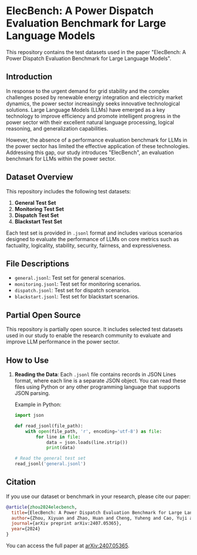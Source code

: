 # ElecBench: A Power Dispatch Evaluation Benchmark for Large Language Models

This repository contains the test datasets used in the paper "ElecBench: A Power Dispatch Evaluation Benchmark for Large Language Models".

## Introduction

In response to the urgent demand for grid stability and the complex challenges posed by renewable energy integration and electricity market dynamics, the power sector increasingly seeks innovative technological solutions. Large Language Models (LLMs) have emerged as a key technology to improve efficiency and promote intelligent progress in the power sector with their excellent natural language processing, logical reasoning, and generalization capabilities. 

However, the absence of a performance evaluation benchmark for LLMs in the power sector has limited the effective application of these technologies. Addressing this gap, our study introduces "ElecBench", an evaluation benchmark for LLMs within the power sector.

## Dataset Overview

This repository includes the following test datasets:

1. **General Test Set**
2. **Monitoring Test Set**
3. **Dispatch Test Set**
4. **Blackstart Test Set**

Each test set is provided in `.jsonl` format and includes various scenarios designed to evaluate the performance of LLMs on core metrics such as factuality, logicality, stability, security, fairness, and expressiveness.

## File Descriptions

- `general.jsonl`: Test set for general scenarios.
- `monitoring.jsonl`: Test set for monitoring scenarios.
- `dispatch.jsonl`: Test set for dispatch scenarios.
- `blackstart.jsonl`: Test set for blackstart scenarios.

## Partial Open Source

This repository is partially open source. It includes selected test datasets used in our study to enable the research community to evaluate and improve LLM performance in the power sector.

## How to Use

1. **Reading the Data**: Each `.jsonl` file contains records in JSON Lines format, where each line is a separate JSON object. You can read these files using Python or any other programming language that supports JSON parsing.

   Example in Python:
   ```python
   import json

   def read_jsonl(file_path):
       with open(file_path, 'r', encoding='utf-8') as file:
           for line in file:
               data = json.loads(line.strip())
               print(data)

   # Read the general test set
   read_jsonl('general.jsonl')


## Citation
If you use our dataset or benchmark in your research, please cite our paper:

```bibtex
@article{zhou2024elecbench,
  title={ElecBench: A Power Dispatch Evaluation Benchmark for Large Language Models},
  author={Zhou, Xiyuan and Zhao, Huan and Cheng, Yuheng and Cao, Yuji and Liang, Gaoqi and Liu, Guolong and Zhao, Junhua},
  journal={arXiv preprint arXiv:2407.05365},
  year={2024}
}
```

You can access the full paper at [arXiv:2407.05365](https://arxiv.org/abs/2407.05365).
